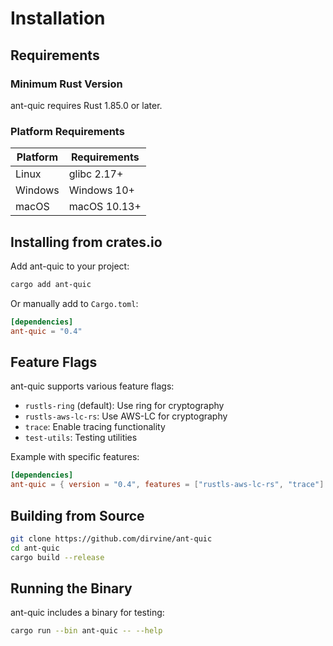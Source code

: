 # Installation

## Requirements

### Minimum Rust Version

ant-quic requires Rust 1.85.0 or later.

### Platform Requirements

| Platform | Requirements |
|----------|-------------|
| Linux | glibc 2.17+ |
| Windows | Windows 10+ |
| macOS | macOS 10.13+ |

## Installing from crates.io

Add ant-quic to your project:

```bash
cargo add ant-quic
```

Or manually add to `Cargo.toml`:

```toml
[dependencies]
ant-quic = "0.4"
```

## Feature Flags

ant-quic supports various feature flags:

- `rustls-ring` (default): Use ring for cryptography
- `rustls-aws-lc-rs`: Use AWS-LC for cryptography
- `trace`: Enable tracing functionality
- `test-utils`: Testing utilities

Example with specific features:

```toml
[dependencies]
ant-quic = { version = "0.4", features = ["rustls-aws-lc-rs", "trace"] }
```

## Building from Source

```bash
git clone https://github.com/dirvine/ant-quic
cd ant-quic
cargo build --release
```

## Running the Binary

ant-quic includes a binary for testing:

```bash
cargo run --bin ant-quic -- --help
```
